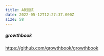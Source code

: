 ```yaml
---
title: AB测试
date: 2022-05-12T12:27:37.000Z
size: 58
---
```

##### growthbook

https://github.com/growthbook/growthbook
